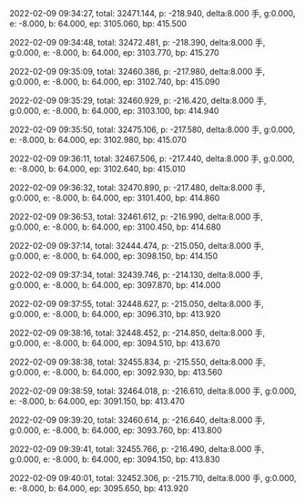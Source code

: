 2022-02-09 09:34:27, total: 32471.144, p: -218.940, delta:8.000 手, g:0.000, e: -8.000, b: 64.000, ep: 3105.060, bp: 415.500

2022-02-09 09:34:48, total: 32472.481, p: -218.390, delta:8.000 手, g:0.000, e: -8.000, b: 64.000, ep: 3103.770, bp: 415.270

2022-02-09 09:35:09, total: 32460.386, p: -217.980, delta:8.000 手, g:0.000, e: -8.000, b: 64.000, ep: 3102.740, bp: 415.090

2022-02-09 09:35:29, total: 32460.929, p: -216.420, delta:8.000 手, g:0.000, e: -8.000, b: 64.000, ep: 3103.100, bp: 414.940

2022-02-09 09:35:50, total: 32475.106, p: -217.580, delta:8.000 手, g:0.000, e: -8.000, b: 64.000, ep: 3102.980, bp: 415.070

2022-02-09 09:36:11, total: 32467.506, p: -217.440, delta:8.000 手, g:0.000, e: -8.000, b: 64.000, ep: 3102.640, bp: 415.010

2022-02-09 09:36:32, total: 32470.890, p: -217.480, delta:8.000 手, g:0.000, e: -8.000, b: 64.000, ep: 3101.400, bp: 414.860

2022-02-09 09:36:53, total: 32461.612, p: -216.990, delta:8.000 手, g:0.000, e: -8.000, b: 64.000, ep: 3100.450, bp: 414.680

2022-02-09 09:37:14, total: 32444.474, p: -215.050, delta:8.000 手, g:0.000, e: -8.000, b: 64.000, ep: 3098.150, bp: 414.150

2022-02-09 09:37:34, total: 32439.746, p: -214.130, delta:8.000 手, g:0.000, e: -8.000, b: 64.000, ep: 3097.870, bp: 414.000

2022-02-09 09:37:55, total: 32448.627, p: -215.050, delta:8.000 手, g:0.000, e: -8.000, b: 64.000, ep: 3096.310, bp: 413.920

2022-02-09 09:38:16, total: 32448.452, p: -214.850, delta:8.000 手, g:0.000, e: -8.000, b: 64.000, ep: 3094.510, bp: 413.670

2022-02-09 09:38:38, total: 32455.834, p: -215.550, delta:8.000 手, g:0.000, e: -8.000, b: 64.000, ep: 3092.930, bp: 413.560

2022-02-09 09:38:59, total: 32464.018, p: -216.610, delta:8.000 手, g:0.000, e: -8.000, b: 64.000, ep: 3091.150, bp: 413.470

2022-02-09 09:39:20, total: 32460.614, p: -216.640, delta:8.000 手, g:0.000, e: -8.000, b: 64.000, ep: 3093.760, bp: 413.800

2022-02-09 09:39:41, total: 32455.766, p: -216.490, delta:8.000 手, g:0.000, e: -8.000, b: 64.000, ep: 3094.150, bp: 413.830

2022-02-09 09:40:01, total: 32452.306, p: -215.710, delta:8.000 手, g:0.000, e: -8.000, b: 64.000, ep: 3095.650, bp: 413.920